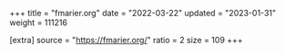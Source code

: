 +++
title = "fmarier.org"
date = "2022-03-22"
updated = "2023-01-31"
weight = 111216

[extra]
source = "https://fmarier.org/"
ratio = 2
size = 109
+++
